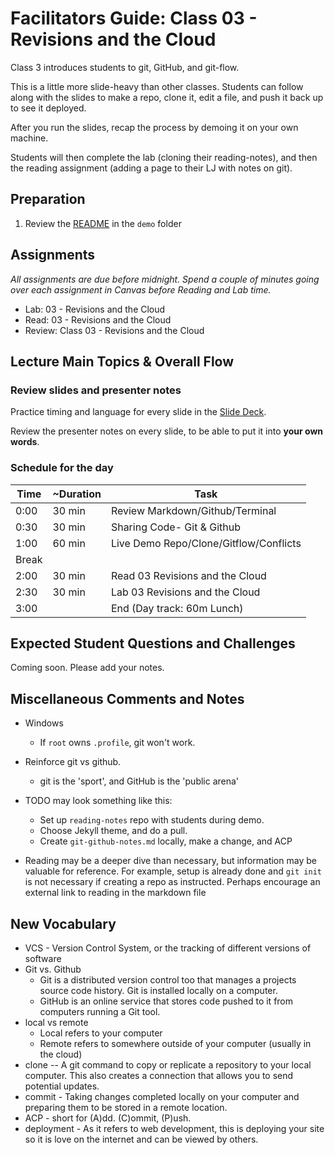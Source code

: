 # Facilitators Guide: Class 03 - Revisions and the Cloud

Class 3 introduces students to git, GitHub, and git-flow.

This is a little more slide-heavy than other classes. Students can follow along with the slides to make a repo, clone it, edit a file, and push it back up to see it deployed.

After you run the slides, recap the process by demoing it on your own machine.

Students will then complete the lab (cloning their reading-notes), and then the reading assignment (adding a page to their LJ with notes on git).

## Preparation

1. Review the [README](../demo/) in the `demo` folder

## Assignments

*All assignments are due before midnight. Spend a couple of minutes going over each assignment in Canvas before Reading and Lab time.*

- Lab: 03 - Revisions and the Cloud
- Read: 03 - Revisions and the Cloud
- Review: Class 03 - Revisions and the Cloud

## Lecture Main Topics & Overall Flow

### Review slides and presenter notes

Practice timing and language for every slide in the [Slide Deck](https://docs.google.com/presentation/d/1o-pJT27mq-eBdaVTiQmcanrLY3MNf0O-7GzNQJkwcuU/edit).

Review the presenter notes on every slide, to be able to put it into **your own words**.

### Schedule for the day

|  Time  |  ~Duration|   Task                                  |
|---     |---        |---                                      |
|  0:00  |  30 min   |  Review Markdown/Github/Terminal        |
|  0:30  |  30 min   |  Sharing Code- Git & Github             |
|  1:00  |  60 min   |  Live Demo Repo/Clone/Gitflow/Conflicts |
|  Break |           |                                         |
|  2:00  |  30 min   |  Read 03 Revisions and the Cloud        |
|  2:30  |  30 min   |  Lab 03 Revisions and the Cloud         |
|  3:00  |           |  End (Day track: 60m Lunch)             |
  
## Expected Student Questions and Challenges

Coming soon.  Please add your notes.

## Miscellaneous Comments and Notes

- Windows
  - If `root` owns `.profile`, git won't work.
- Reinforce git vs github.
  - git is the 'sport', and GitHub is the 'public arena'
- TODO may look something like this:  
  - Set up `reading-notes` repo with students during demo.
  - Choose Jekyll theme, and do a pull.
  - Create `git-github-notes.md` locally, make a change, and ACP

- Reading may be a deeper dive than necessary, but information may be valuable for reference.  For example, setup is already done and `git init` is not necessary if creating a repo as instructed.  Perhaps encourage an external link to reading in the markdown file

## New Vocabulary

- VCS - Version Control System, or the tracking of different versions of software
- Git vs. Github
  - Git is a distributed version control too that manages a projects source code history. Git is installed locally on a computer.
  - GitHub is an online service that stores code pushed to it from computers running a Git tool.
- local vs remote
  - Local refers to your computer
  - Remote refers to somewhere outside of your computer (usually in the cloud)
- clone -- A git command to copy or replicate a repository to your local computer.  This also creates a connection that allows you to send potential updates.
- commit - Taking changes completed locally on your computer and preparing them to be stored in a remote location.
- ACP - short for (A)dd. (C)ommit, (P)ush.
- deployment - As it refers to web development, this is deploying your site so it is love on the internet and can be viewed by others.
